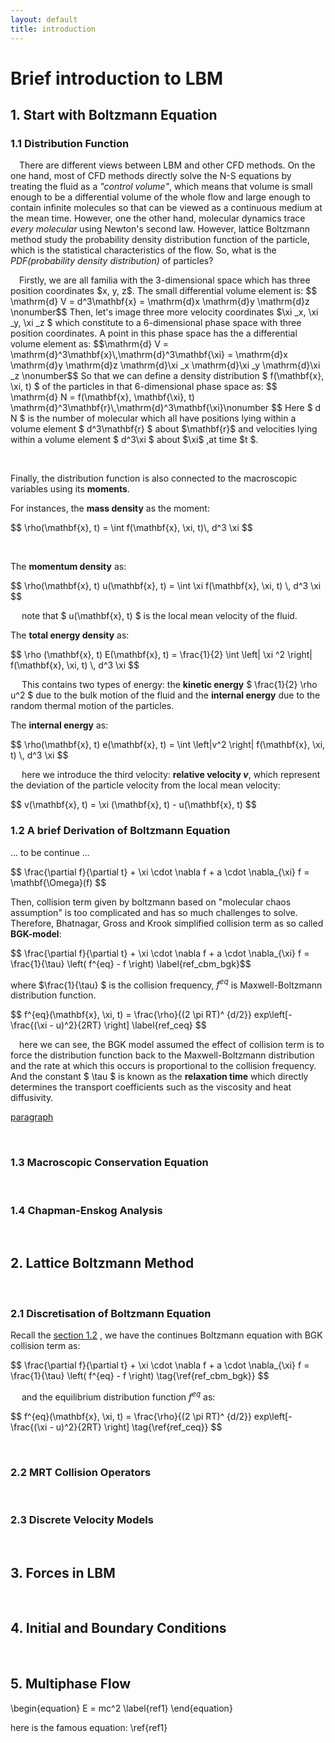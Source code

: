```yaml
---
layout: default
title: introduction
---
```


# Brief introduction to LBM
## 1. Start with Boltzmann Equation
### 1.1 Distribution Function


&emsp;There are different views between LBM and other CFD methods. On the one hand, most of CFD methods directly solve the N-S equations by treating the fluid as a *"control volume"*, which means that volume is small enough to be a differential volume of the whole flow and large enough to contain infinite molecules so that can be viewed as a continuous medium at the mean time. However, one the other hand, molecular dynamics trace *every molecular* using Newton's second law. However, lattice Boltzmann method study the probability density distribution function of the particle, which is the statistical characteristics of the flow. So, what is the *PDF(probability density distribution)* of particles?<br/>
<p>
&emsp;Firstly, we are all familia with the 3-dimensional space which has three position coordinates $x, y, z$. The small differential volume element is: 
$$ \mathrm{d} V = d^3\mathbf{x} = \mathrm{d}x \mathrm{d}y \mathrm{d}z \nonumber$$ 
Then, let's image three more velocity coordinates $\xi _x, \xi _y, \xi _z $ which constitute to a 6-dimensional phase space with three position coordinates. A point in this phase space has the a differential volume element as: 
$$\mathrm{d} V = \mathrm{d}^3\mathbf{x}\,\mathrm{d}^3\mathbf{\xi} = \mathrm{d}x \mathrm{d}y \mathrm{d}z \mathrm{d}\xi _x \mathrm{d}\xi _y \mathrm{d}\xi _z \nonumber$$
So that we can define a density distribution $ f(\mathbf{x}, \xi, t) $ of the particles in that 6-dimensional phase space as:
$$ \mathrm{d} N = f(\mathbf{x}, \mathbf{\xi}, t) \mathrm{d}^3\mathbf{r}\,\mathrm{d}^3\mathbf{\xi}\nonumber $$
Here $ d N $ is the number of molecular which all have positions lying within a volume element $ d^3\mathbf{r} $ about $\mathbf{r}$ and velocities lying within a volume element $ d^3\xi $ about $\xi$ ,at time $t $.</p>
<br/>

Finally, the distribution function is also connected to the macroscopic variables using its **moments**.

For instances, the **mass density** as the moment:
<p> $$ \rho(\mathbf{x}, t) = \int f(\mathbf{x}, \xi, t)\,  d^3 \xi  $$ </p><br/>

The **momentum density** as:
<p> $$ \rho(\mathbf{x}, t) u(\mathbf{x}, t) = \int \xi f(\mathbf{x}, \xi, t) \, d^3 \xi $$ </p>
&emsp; note that $ u(\mathbf{x}, t) $ is the local mean velocity of the fluid.
<br/>

The **total energy density** as:
<p> $$ \rho (\mathbf{x}, t) E(\mathbf{x}, t) = \frac{1}{2} \int \left| \xi ^2 \right| f(\mathbf{x}, \xi, t) \, d^3 \xi $$ </p>

&emsp; This contains two types of energy: the **kinetic energy** $ \frac{1}{2} \rho u^2 $ due to the bulk motion of the fluid and the **internal energy** due to the random thermal motion of the particles.

The **internal energy** as:
<p> $$ \rho(\mathbf{x}, t) e(\mathbf{x}, t) = \int \left|v^2 \right| f(\mathbf{x}, \xi, t) \, d^3 \xi  $$ </p>

&emsp; here we introduce the third velocity: **relative velocity $v$**, which represent the deviation of the particle velocity from the local mean velocity:
<p> $$ v(\mathbf{x}, t) = \xi (\mathbf{x}, t) - u(\mathbf{x}, t) $$ </p>

### 1.2 A brief Derivation of Boltzmann Equation

... to be continue ...
<p> 
$$ \frac{\partial f}{\partial t} + \xi \cdot \nabla f  + a \cdot \nabla_{\xi} f = \mathbf{\Omega}(f) $$ </p>

Then, collision term given by boltzmann based on "molecular chaos assumption" is too complicated and has so much challenges to solve. Therefore, Bhatnagar, Gross and Krook simplified collision term as so called **BGK-model**:
<p>
$$ \frac{\partial f}{\partial t} + \xi \cdot \nabla f  + a \cdot \nabla_{\xi} f = \frac{1}{\tau} \left( f^{eq} - f \right)  \label{ref_cbm_bgk}$$ </p>

where $\frac{1}{\tau} $ is the collision frequency, $f^{eq}$ is Maxwell-Boltzmann distribution function.
<p>
$$ f^{eq}(\mathbf{x}, \xi, t) = \frac{\rho}{(2 \pi RT)^ {d/2}} exp\left[-  \frac{(\xi - u)^2}{2RT} \right]  \label{ref_ceq} $$
</p>

&emsp;here we can see, the BGK model assumed the effect of collision term is to force the distribution function back to the Maxwell-Boltzmann distribution and the rate at which this occurs is proportional to the collision frequency. And the constant $ \tau $ is known as the **relaxation time** which directly determines the transport coefficients such as the viscosity and heat diffusivity. 

[paragraph](#1.2-A-brief-Derivation-of-Boltzmann-Equation)

<br/>

### 1.3 Macroscopic Conservation Equation
<br/>

### 1.4 Chapman-Enskog Analysis
<br/>

## 2. Lattice Boltzmann Method
<br/>

### 2.1 Discretisation of Boltzmann Equation
Recall the [section 1.2](#1.2-A-brief-Derivation-of-Boltzmann-Equation) , we have the continues Boltzmann equation with BGK collision term as:
<p>$$ \frac{\partial f}{\partial t} + \xi \cdot \nabla f  + a \cdot \nabla_{\xi} f = \frac{1}{\tau} \left( f^{eq} - f \right)  \tag{\ref{ref_cbm_bgk}} $$</p>

&emsp; and the equilibrium distribution function $f^{eq}$ as:
<p> $$ f^{eq}(\mathbf{x}, \xi, t) = \frac{\rho}{(2 \pi RT)^ {d/2}} exp\left[-  \frac{(\xi - u)^2}{2RT} \right]  \tag{\ref{ref_ceq}} $$ </p>


<br/>

### 2.2 MRT Collision Operators
<br/>

### 2.3 Discrete Velocity Models
<br/>

## 3. Forces in LBM
<br/>

## 4. Initial and Boundary Conditions
<br/>

## 5. Multiphase Flow


<p>


</p>




<p>
<!-- reference example -->
\begin{equation}
E = mc^2 \label{ref1}
\end{equation}

here is the famous equation: \ref{ref1}
<!-- ------------------------------------ -->
</p>
